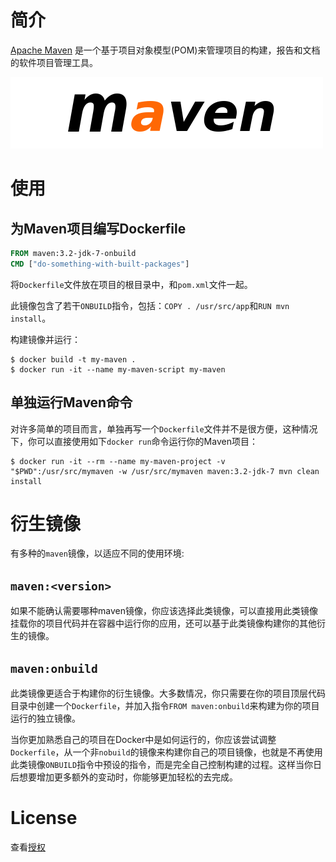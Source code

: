 # 简介

[Apache Maven](http://maven.apache.org) 是一个基于项目对象模型(POM)来管理项目的构建，报告和文档的软件项目管理工具。

![logo](https://raw.githubusercontent.com/docker-library/docs/master/maven/logo.png)

# 使用

## 为Maven项目编写Dockerfile

```dockerfile
FROM maven:3.2-jdk-7-onbuild
CMD ["do-something-with-built-packages"]
```

将`Dockerfile`文件放在项目的根目录中，和`pom.xml`文件一起。

此镜像包含了若干`ONBUILD`指令，包括：`COPY . /usr/src/app`和`RUN mvn install`。

构建镜像并运行：

```console
$ docker build -t my-maven .
$ docker run -it --name my-maven-script my-maven
```

## 单独运行Maven命令

对许多简单的项目而言，单独再写一个`Dockerfile`文件并不是很方便，这种情况下，你可以直接使用如下`docker run`命令运行你的Maven项目：

```console
$ docker run -it --rm --name my-maven-project -v "$PWD":/usr/src/mymaven -w /usr/src/mymaven maven:3.2-jdk-7 mvn clean install
```

# 衍生镜像

有多种的`maven`镜像，以适应不同的使用环境:

## `maven:<version>`

如果不能确认需要哪种maven镜像，你应该选择此类镜像，可以直接用此类镜像挂载你的项目代码并在容器中运行你的应用，还可以基于此类镜像构建你的其他衍生的镜像。

## `maven:onbuild`

此类镜像更适合于构建你的衍生镜像。大多数情况，你只需要在你的项目顶层代码目录中创建一个`Dockerfile`，并加入指令`FROM maven:onbuild`来构建为你的项目运行的独立镜像。

当你更加熟悉自己的项目在Docker中是如何运行的，你应该尝试调整`Dockerfile`，从一个非`nobuild`的镜像来构建你自己的项目镜像，也就是不再使用此类镜像`ONBUILD`指令中预设的指令，而是完全自己控制构建的过程。这样当你日后想要增加更多额外的变动时，你能够更加轻松的去完成。

# License

查看[授权](https://www.apache.org/licenses/)
